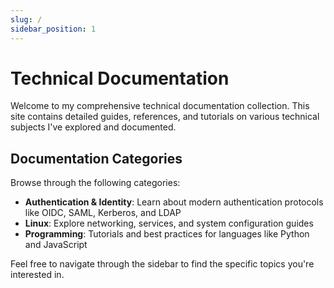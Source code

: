 ```yaml
---
slug: /
sidebar_position: 1
---
```


# Technical Documentation

Welcome to my comprehensive technical documentation collection. This site contains detailed guides, references, and tutorials on various technical subjects I've explored and documented.

## Documentation Categories

Browse through the following categories:

- **Authentication & Identity**: Learn about modern authentication protocols like OIDC, SAML, Kerberos, and LDAP
- **Linux**: Explore networking, services, and system configuration guides
- **Programming**: Tutorials and best practices for languages like Python and JavaScript

Feel free to navigate through the sidebar to find the specific topics you're interested in.
